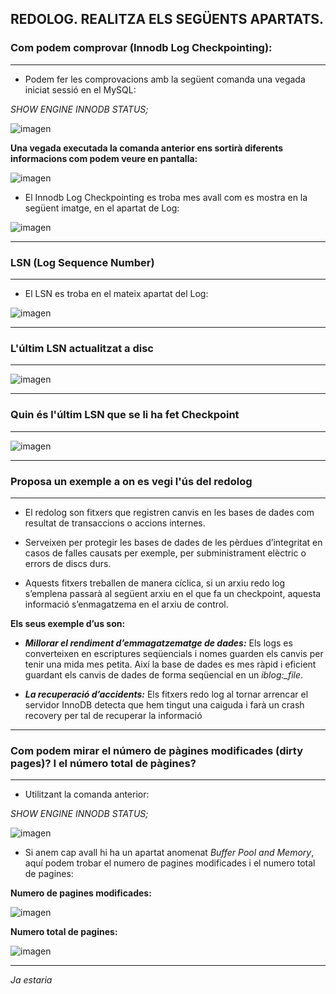 ## REDOLOG. REALITZA ELS SEGÜENTS APARTATS.

### Com podem comprovar (Innodb Log Checkpointing):

***

- Podem fer les comprovacions amb la següent comanda una vegada iniciat sessió en el MySQL:

*SHOW ENGINE INNODB STATUS;*

![imagen](https://user-images.githubusercontent.com/61557739/161947000-44042483-de8f-4c9f-b91b-b82fbd97f58e.png)


**Una vegada executada la comanda anterior ens sortirà diferents informacions com podem veure en pantalla:**

![imagen](https://user-images.githubusercontent.com/61557739/161845943-c6821a74-80e1-411e-bf51-7b6c66f868a2.png)


- El Innodb Log Checkpointing es troba mes avall com es mostra en la següent imatge, en el apartat de Log:

![imagen](https://user-images.githubusercontent.com/61557739/161846000-4155ae56-e355-4e51-bae3-34b2efbb9694.png)


***

### LSN (Log Sequence Number)

***

- El LSN es troba en el mateix apartat del Log:

![imagen](https://user-images.githubusercontent.com/61557739/161846096-d65fb98e-9fd3-4ffa-9fba-92a09fd60aa4.png)

***

### L'últim LSN actualitzat a disc

***

![imagen](https://user-images.githubusercontent.com/61557739/161846146-3cddb63e-44a9-45a0-ae90-72ec734fccd5.png)

***

### Quin és l'últim LSN que se li ha fet Checkpoint

***

![imagen](https://user-images.githubusercontent.com/61557739/161846233-25e6157e-7bfa-4dfe-9b24-50b23e57d6d0.png)


***

### Proposa un exemple a on es vegi l'ús del redolog

***

- El redolog son fitxers que registren canvis en les bases de dades com resultat de transaccions o accions internes. 
- Serveixen per protegir les bases de dades de les pèrdues d’integritat en casos de falles causats per exemple, per subministrament elèctric o errors de discs durs.

- Aquests fitxers treballen de manera cíclica, si un arxiu redo log s’emplena passarà al següent arxiu en el que fa un checkpoint, aquesta informació s’enmagatzema en el arxiu de control.

**Els seus exemple d’us son:**

- ***Millorar el rendiment d’emmagatzematge de dades:*** Els logs es converteixen en escriptures seqüencials i nomes guarden els canvis per tenir una mida mes petita. 
Així la base de dades es mes ràpid i eficient guardant els canvis de dades de forma seqüencial en un *iblog:_file*.

- ***La recuperació d’accidents:*** Els fitxers redo log al tornar arrencar el servidor InnoDB detecta que hem tingut una caiguda i farà un crash recovery per tal de recuperar la informació 


***

### Com podem mirar el número de pàgines modificades (dirty pages)? I el número total de pàgines?

***

- Utilitzant la comanda anterior:

*SHOW ENGINE INNODB STATUS;*

![imagen](https://user-images.githubusercontent.com/61557739/161947146-832710c1-d4db-477b-8be8-22bbced428c1.png)


- Si anem cap avall hi ha un apartat anomenat *Buffer Pool and Memory*, aquí podem trobar el numero de pagines modificades i el numero total de pagines:

**Numero de pagines modificades:**

![imagen](https://user-images.githubusercontent.com/61557739/161846912-1fd28993-6440-426a-a7a2-1feb0e1d85fa.png)

**Numero total de pagines:**

![imagen](https://user-images.githubusercontent.com/61557739/161846977-9a4aa9bd-e8d5-4caf-bc5f-fb0d471d0ef3.png)

***

*Ja estaria*
